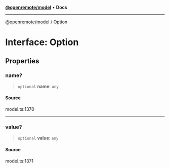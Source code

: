 [**@openremote/model**](../README.md) • **Docs**

***

[@openremote/model](../globals.md) / Option

# Interface: Option

## Properties

### name?

> `optional` **name**: `any`

#### Source

model.ts:1370

***

### value?

> `optional` **value**: `any`

#### Source

model.ts:1371
